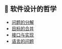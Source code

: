 
## 🌴 软件设计的哲学

- [问题的分解](./software/问题的分解.md)
- [目标的合并](./software/目标的合并.md.md)
- [接口与实现](./software/接口与实现.md)
- [语言的问题](./software/语言的问题.md)

<div style="height: 200px"></div>